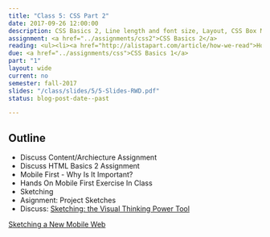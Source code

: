 ```yaml
---
title: "Class 5: CSS Part 2"
date: 2017-09-26 12:00:00
description: CSS Basics 2, Line length and font size, Layout, CSS Box Model Video, Work on CSS Basics 2 In Class
assignment: <a href="../assignments/css2">CSS Basics 2</a>
reading: <ul><li><a href="http://alistapart.com/article/how-we-read">How We Read by Jason Santa Maria</a></li><li><a href="http://www.smashingmagazine.com/2014/09/balancing-line-length-font-size-responsive-web-design/">Size Matters - Balancing Line Length and Font Size in Responsive Web Design</a></li><li><a href="http://lynda.com/CSS-tutorials/Making-Sense-CSS-Box-Model/372544-2.html">In Class - Watch Understanding the CSS Box Model on Lynda.com</a></li><li><a href="https://neilpatel.com/blog/useless-web-design-features/">In Class Discussion - 4 Web Design "Faux Pas" Killing Your Conversions</a></li><li><i>HTML&CSS</i> Ch. 13 Boxes, Ch. 15 Layout, Ch. 16 Images, Ch. 17 HTML5 Layout</li></ul>
due: <a href="../assignments/css">CSS Basics 1</a>
part: "1"
layout: wide
current: no
semester: fall-2017
slides: "/class/slides/5/5-Slides-RWD.pdf"
status: blog-post-date--past

---
```


## Outline

* Discuss Content/Archiecture Assignment
* Discuss HTML Basics 2 Assignment
* Mobile First - Why Is It Important?
* Hands On Mobile First Exercise In Class
* Sketching
* Asignment: Project Sketches
* Discuss:  [Sketching: the Visual Thinking Power Tool](http://alistapart.com/article/sketching-the-visual-thinking-power-tool)

<a href="http://www.smashingmagazine.com/2012/06/sketching-a-new-mobile-web/">Sketching a New Mobile Web</a>
